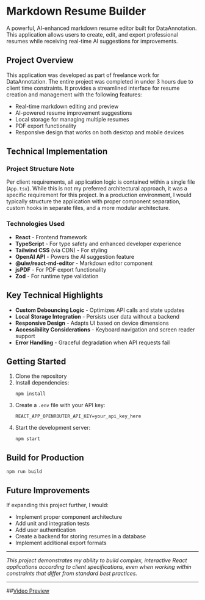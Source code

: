 # Markdown Resume Builder

A powerful, AI-enhanced markdown resume editor built for DataAnnotation. This application allows users to create, edit, and export professional resumes while receiving real-time AI suggestions for improvements.

## Project Overview

This application was developed as part of freelance work for DataAnnotation. The entire project was completed in under 3 hours due to client time constraints. It provides a streamlined interface for resume creation and management with the following features:

- Real-time markdown editing and preview
- AI-powered resume improvement suggestions
- Local storage for managing multiple resumes
- PDF export functionality
- Responsive design that works on both desktop and mobile devices

## Technical Implementation

### Project Structure Note

Per client requirements, all application logic is contained within a single file (`App.tsx`). While this is not my preferred architectural approach, it was a specific requirement for this project. In a production environment, I would typically structure the application with proper component separation, custom hooks in separate files, and a more modular architecture.

### Technologies Used

- **React** - Frontend framework
- **TypeScript** - For type safety and enhanced developer experience
- **Tailwind CSS** (via CDN) - For styling
- **OpenAI API** - Powers the AI suggestion feature
- **@uiw/react-md-editor** - Markdown editor component
- **jsPDF** - For PDF export functionality
- **Zod** - For runtime type validation

## Key Technical Highlights

- **Custom Debouncing Logic** - Optimizes API calls and state updates
- **Local Storage Integration** - Persists user data without a backend
- **Responsive Design** - Adapts UI based on device dimensions
- **Accessibility Considerations** - Keyboard navigation and screen reader support
- **Error Handling** - Graceful degradation when API requests fail

## Getting Started

1. Clone the repository
2. Install dependencies:
   ```
   npm install
   ```
3. Create a `.env` file with your API key:
   ```
   REACT_APP_OPENROUTER_API_KEY=your_api_key_here
   ```
4. Start the development server:
   ```
   npm start
   ```

## Build for Production

```
npm run build
```

## Future Improvements

If expanding this project further, I would:

- Implement proper component architecture
- Add unit and integration tests
- Add user authentication
- Create a backend for storing resumes in a database
- Implement additional export formats

---

_This project demonstrates my ability to build complex, interactive React applications according to client specifications, even when working within constraints that differ from standard best practices._

---

##[Video Preview](https://youtu.be/7xqSiKx_n-Q?si=JF1M4tfDpeJJrZbI)